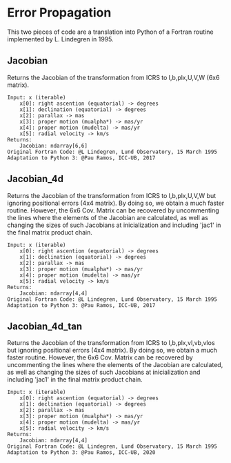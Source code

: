 # Error Propagation

This two pieces of code are a translation into Python of a Fortran routine implemented by L. Lindegren in 1995.

## Jacobian
Returns the Jacobian of the transformation from ICRS to l,b,plx,U,V,W (6x6 matrix).   

    Input: x (iterable)
        x[0]: right ascention (equatorial) -> degrees
        x[1]: declination (equatorial) -> degrees
        x[2]: parallax -> mas
        x[3]: proper motion (mualpha*) -> mas/yr
        x[4]: proper motion (mudelta) -> mas/yr
        x[5]: radial velocity -> km/s
    Returns:
        Jacobian: ndarray[6,6]
    Original Fortran Code: @L Lindegren, Lund Observatory, 15 March 1995
    Adaptation to Python 3: @Pau Ramos, ICC-UB, 2017

## Jacobian_4d
Returns the Jacobian of the transformation from ICRS to l,b,plx,U,V,W but 
    ignoring positional errors (4x4 matrix). By doing so, we obtain a much
    faster routine. However, the 6x6 Cov. Matrix can be recovered by uncommenting
    the lines where the elements of the Jacobian are calculated, as well as 
    changing the sizes of such Jacobians at inicialization and including 'jac1' in
    the final matrix product chain.
    
    Input: x (iterable)
        x[0]: right ascention (equatorial) -> degrees
        x[1]: declination (equatorial) -> degrees
        x[2]: parallax -> mas
        x[3]: proper motion (mualpha*) -> mas/yr
        x[4]: proper motion (mudelta) -> mas/yr
        x[5]: radial velocity -> km/s
    Returns:
        Jacobian: ndarray[4,4]
    Original Fortran Code: @L Lindegren, Lund Observatory, 15 March 1995
    Adaptation to Python 3: @Pau Ramos, ICC-UB, 2017
    
## Jacobian_4d_tan
Returns the Jacobian of the transformation from ICRS to l,b,plx,vl,vb,vlos but 
    ignoring positional errors (4x4 matrix). By doing so, we obtain a much
    faster routine. However, the 6x6 Cov. Matrix can be recovered by uncommenting
    the lines where the elements of the Jacobian are calculated, as well as 
    changing the sizes of such Jacobians at inicialization and including 'jac1' in
    the final matrix product chain.
    
    Input: x (iterable)
        x[0]: right ascention (equatorial) -> degrees
        x[1]: declination (equatorial) -> degrees
        x[2]: parallax -> mas
        x[3]: proper motion (mualpha*) -> mas/yr
        x[4]: proper motion (mudelta) -> mas/yr
        x[5]: radial velocity -> km/s
    Returns:
        Jacobian: ndarray[4,4]
    Original Fortran Code: @L Lindegren, Lund Observatory, 15 March 1995
    Adaptation to Python 3: @Pau Ramos, ICC-UB, 2020

